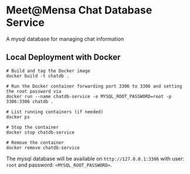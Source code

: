 # Meet@Mensa Chat Database Service

A mysql database for managing chat information

## Local Deployment with Docker
```
# Build and tag the Docker image
docker build -t chatdb .

# Run the Docker container forwarding port 3306 to 3306 and setting the root password via
docker run --name chatdb-service -e MYSQL_ROOT_PASSWORD=root -p 3306:3306 chatdb .

# List running containers (if needed) 
docker ps

# Stop the container
docker stop chatdb-service

# Remove the container
docker remove chatdb-service
```

The mysql database will be available on `http://127.0.0.1:3306` with user: `root` and password: `<MYSQL_ROOT_PASSWORD>`.